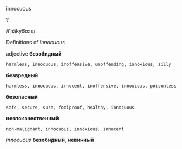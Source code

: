 innocuous

?

/iˈnäkyo͞oəs/

Definitions of _innocuous_

adjective
**безобидный**

    harmless, innocuous, inoffensive, unoffending, innoxious, silly
**безвредный**

    harmless, innocuous, innocent, inoffensive, innoxious, poisonless
**безопасный**

    safe, secure, sure, foolproof, healthy, innocuous
**незлокачественный**

    non-malignant, innocuous, innoxious, innocent

_innocuous_
**безобидный**, **невинный**